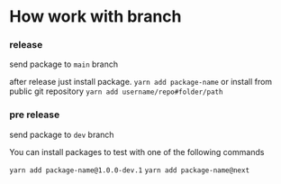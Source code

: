 # How work with branch

### release
send package to `main` branch

after release just install package.
`yarn add package-name` or install from public git repository `yarn add username/repo#folder/path`


### pre release
send package to `dev` branch

You can install packages to test with one of the following commands 

`yarn add package-name@1.0.0-dev.1`
`yarn add package-name@next`
